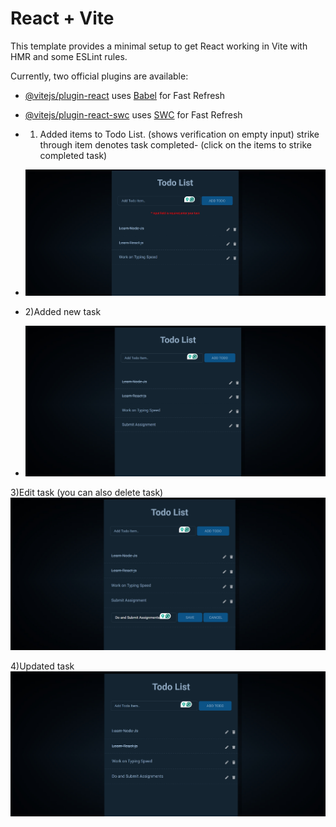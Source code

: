 # React + Vite

This template provides a minimal setup to get React working in Vite with HMR and some ESLint rules.

Currently, two official plugins are available:

- [@vitejs/plugin-react](https://github.com/vitejs/vite-plugin-react/blob/main/packages/plugin-react/README.md) uses [Babel](https://babeljs.io/) for Fast Refresh
- [@vitejs/plugin-react-swc](https://github.com/vitejs/vite-plugin-react-swc) uses [SWC](https://swc.rs/) for Fast Refresh
- 
  1) Added items to Todo List. (shows verification on empty input) strike through item denotes task completed- (click on the items to strike completed task)
- ![image alt](https://github.com/shanamohamedali/TodoApp/blob/master/Screenshot_12-12-2024_194631_localhost.jpeg)

- 2)Added new task
- ![image alt](https://github.com/shanamohamedali/TodoApp/blob/master/Screenshot_12-12-2024_194813_localhost.jpeg)

3)Edit task (you can also delete task)
![image alt](https://github.com/shanamohamedali/TodoApp/blob/master/Screenshot_12-12-2024_194913_localhost.jpeg)

4)Updated task 
![image alt](https://github.com/shanamohamedali/TodoApp/blob/master/Screenshot_12-12-2024_194927_localhost.jpeg)


